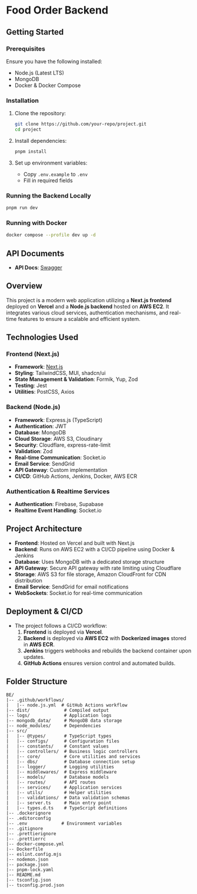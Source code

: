 # Food Order Backend

## Getting Started

### Prerequisites

Ensure you have the following installed:

- Node.js (Latest LTS)
- MongoDB
- Docker & Docker Compose

### Installation

1. Clone the repository:

   ```sh
   git clone https://github.com/your-repo/project.git
   cd project
   ```

2. Install dependencies:

   ```sh
   pnpm install
   ```

3. Set up environment variables:
   - Copy `.env.example` to `.env`
   - Fill in required fields

### Running the Backend Locally

```sh
pnpm run dev
```

### Running with Docker

```sh
docker compose --profile dev up -d
```

## API Documents

- **API Docs**: [Swagger](http://localhost:3000/swagger/api-docs)

## Overview

This project is a modern web application utilizing a **Next.js frontend** deployed on **Vercel** and a **Node.js backend** hosted on **AWS EC2**. It integrates various cloud services, authentication mechanisms, and real-time features to ensure a scalable and efficient system.

## Technologies Used

### Frontend (Next.js)

- **Framework**: [Next.js](https://nextjs.org/)
- **Styling**: TailwindCSS, MUI, shadcn/ui
- **State Management & Validation**: Formik, Yup, Zod
- **Testing**: Jest
- **Utilities**: PostCSS, Axios

### Backend (Node.js)

- **Framework**: Express.js (TypeScript)
- **Authentication**: JWT
- **Database**: MongoDB
- **Cloud Storage**: AWS S3, Cloudinary
- **Security**: Cloudflare, express-rate-limit
- **Validation**: Zod
- **Real-time Communication**: Socket.io
- **Email Service**: SendGrid
- **API Gateway**: Custom implementation
- **CI/CD**: GitHub Actions, Jenkins, Docker, AWS ECR

### Authentication & Realtime Services

- **Authentication**: Firebase, Supabase
- **Realtime Event Handling**: Socket.io

## Project Architecture

- **Frontend**: Hosted on Vercel and built with Next.js
- **Backend**: Runs on AWS EC2 with a CI/CD pipeline using Docker & Jenkins
- **Database**: Uses MongoDB with a dedicated storage structure
- **API Gateway**: Secure API gateway with rate limiting using Cloudflare
- **Storage**: AWS S3 for file storage, Amazon CloudFront for CDN distribution
- **Email Service**: SendGrid for email notifications
- **WebSockets**: Socket.io for real-time communication

## Deployment & CI/CD

- The project follows a CI/CD workflow:
  1. **Frontend** is deployed via **Vercel**.
  2. **Backend** is deployed via **AWS EC2** with **Dockerized images** stored in **AWS ECR**.
  3. **Jenkins** triggers webhooks and rebuilds the backend container upon updates.
  4. **GitHub Actions** ensures version control and automated builds.

## Folder Structure

```
BE/
|-- .github/workflows/
|   |-- node.js.yml  # GitHub Actions workflow
|-- dist/             # Compiled output
|-- logs/             # Application logs
|-- mongodb_data/     # MongoDB data storage
|-- node_modules/     # Dependencies
|-- src/
|   |-- @types/       # TypeScript types
|   |-- configs/      # Configuration files
|   |-- constants/    # Constant values
|   |-- controllers/  # Business logic controllers
|   |-- core/         # Core utilities and services
|   |-- dbs/          # Database connection setup
|   |-- logger/       # Logging utilities
|   |-- middlewares/  # Express middleware
|   |-- models/       # Database models
|   |-- routes/       # API routes
|   |-- services/     # Application services
|   |-- utils/        # Helper utilities
|   |-- validations/  # Data validation schemas
|   |-- server.ts     # Main entry point
|   |-- types.d.ts    # TypeScript definitions
|-- .dockerignore
|-- .editorconfig
|-- .env             # Environment variables
|-- .gitignore
|-- .prettierignore
|-- .prettierrc
|-- docker-compose.yml
|-- Dockerfile
|-- eslint.config.mjs
|-- nodemon.json
|-- package.json
|-- pnpm-lock.yaml
|-- README.md
|-- tsconfig.json
|-- tsconfig.prod.json
```
